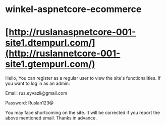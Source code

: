 # winkel-aspnetcore-ecommerce

# [http://ruslanaspnetcore-001-site1.dtempurl.com/](http://ruslannetcore-001-site1.gtempurl.com/)


Hello,
You can register as a regular user to view the site's functionalities. If you want to log in as an admin: 
<p>Email: rus.eyvazli@gmail.com</p> 
<p>Password: Ruslan123@</p>
 
 
You may face shortcoming on the site. It will be corrected if you report the above mentioned email. Thanks in advance.
